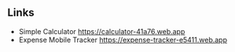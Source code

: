## Links 
-  Simple Calculator https://calculator-41a76.web.app
-  Expense Mobile Tracker https://expense-tracker-e5411.web.app

